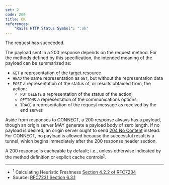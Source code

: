 ```yaml
---
set: 2
code: 200
title: OK
references:
    "Rails HTTP Status Symbol": ":ok"
---
```


The request has succeeded.

The payload sent in a 200 response depends on the request method. For the
methods defined by this specification, the intended meaning of the payload can
be summarized as:

* `GET` a representation of the target resource
* `HEAD` the same representation as `GET`, but without the representation data
* `POST` a representation of the status of, or results obtained from, the action;
    * `PUT` `DELETE` a representation of the status of the action;
    * `OPTIONS` a representation of the communications options;
    * `TRACE` a representation of the request message as received by the end server.

Aside from responses to CONNECT, a 200 response always has a payload, though an
origin server MAY generate a payload body of zero length. If no payload is
desired, an origin server ought to send [204 No Content](/204) instead.  For
CONNECT, no payload is allowed because the successful result is a tunnel, which
begins immediately after the 200 response header section.

A 200 response is cacheable by default; i.e., unless otherwise indicated by the
method definition or explicit cache controls<sup>[1](#ref-1)</sup>.

---

* <span id="ref-1"><sup>1</sup> Calculating Heuristic Freshness
[Section 4.2.2 of RFC7234][2]</span>
* Source: [RFC7231 Section 6.3.1][1]

[1]: <http://tools.ietf.org/html/rfc7231#section-6.3.1>
[2]: <http://tools.ietf.org/html/rfc7234#section-4.2.2>